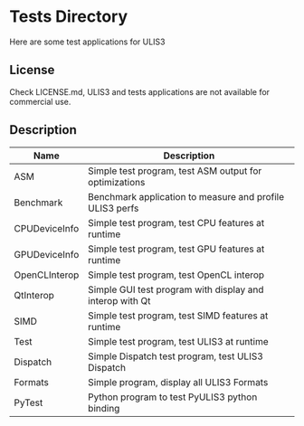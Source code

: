 # Tests Directory
Here are some test applications for ULIS3

## License
Check LICENSE.md, ULIS3 and tests applications are not available for commercial use.

## Description
|Name                   |Description                                                |
|-----------------------|-----------------------------------------------------------|
|ASM                    |Simple test program, test ASM output for optimizations     |
|Benchmark              |Benchmark application to measure and profile ULIS3 perfs   |
|CPUDeviceInfo          |Simple test program, test CPU features at runtime          |
|GPUDeviceInfo          |Simple test program, test GPU features at runtime          |
|OpenCLInterop          |Simple test program, test OpenCL interop                   |
|QtInterop              |Simple GUI test program with display and interop with Qt   |
|SIMD                   |Simple test program, test SIMD features at runtime         |
|Test                   |Simple test program, test ULIS3 at runtime                 |
|Dispatch               |Simple Dispatch test program, test ULIS3 Dispatch          |
|Formats                |Simple program, display all ULIS3 Formats                  |
|PyTest                 |Python program to test PyULIS3 python binding              |

